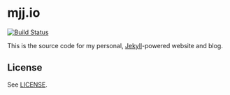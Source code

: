 # mjj.io
[![Build Status](https://travis-ci.org/majjoha/majjoha.github.io.svg)](https://travis-ci.org/majjoha/majjoha.github.io)

This is the source code for my personal, [Jekyll](https://jekyllrb.com)-powered
website and blog.

## License
See [LICENSE](https://github.com/majjoha/majjoha.github.io/blob/master/LICENSE.md).
